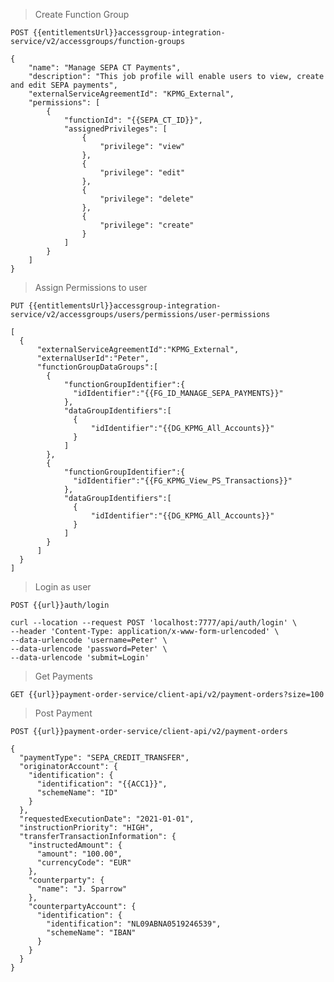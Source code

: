 > Create Function Group
    
    POST {{entitlementsUrl}}accessgroup-integration-service/v2/accessgroups/function-groups

    {
        "name": "Manage SEPA CT Payments",
        "description": "This job profile will enable users to view, create and edit SEPA payments",
        "externalServiceAgreementId": "KPMG_External",
        "permissions": [        
            {
                "functionId": "{{SEPA_CT_ID}}",
                "assignedPrivileges": [
                    {
                        "privilege": "view"
                    },
                    {
                        "privilege": "edit"
                    },
                    {
                        "privilege": "delete"
                    },
                    {
                        "privilege": "create"
                    }
                ]
            }
        ]
    }

> Assign Permissions to user

    PUT {{entitlementsUrl}}accessgroup-integration-service/v2/accessgroups/users/permissions/user-permissions

    [  
      {  
          "externalServiceAgreementId":"KPMG_External",
          "externalUserId":"Peter",
          "functionGroupDataGroups":[      	
            {  
                "functionGroupIdentifier":{  
                  "idIdentifier":"{{FG_ID_MANAGE_SEPA_PAYMENTS}}"
                },
                "dataGroupIdentifiers":[  
                  {  
                      "idIdentifier":"{{DG_KPMG_All_Accounts}}"
                  }
                ]
            },
            {  
                "functionGroupIdentifier":{  
                  "idIdentifier":"{{FG_KPMG_View_PS_Transactions}}"
                },
                "dataGroupIdentifiers":[  
                  {  
                      "idIdentifier":"{{DG_KPMG_All_Accounts}}"
                  }
                ]
            }
          ]
      }
    ]

> Login as user

    POST {{url}}auth/login

    curl --location --request POST 'localhost:7777/api/auth/login' \
    --header 'Content-Type: application/x-www-form-urlencoded' \
    --data-urlencode 'username=Peter' \
    --data-urlencode 'password=Peter' \
    --data-urlencode 'submit=Login'    

> Get Payments

    GET {{url}}payment-order-service/client-api/v2/payment-orders?size=100

> Post Payment

    POST {{url}}payment-order-service/client-api/v2/payment-orders

    {
      "paymentType": "SEPA_CREDIT_TRANSFER",
      "originatorAccount": {
        "identification": {
          "identification": "{{ACC1}}",
          "schemeName": "ID"
        }
      },
      "requestedExecutionDate": "2021-01-01",
      "instructionPriority": "HIGH",
      "transferTransactionInformation": {
        "instructedAmount": {
          "amount": "100.00",
          "currencyCode": "EUR"
        },
        "counterparty": {
          "name": "J. Sparrow"
        },
        "counterpartyAccount": {
          "identification": {
            "identification": "NL09ABNA0519246539",
            "schemeName": "IBAN"
          }
        }
      }
    }
    